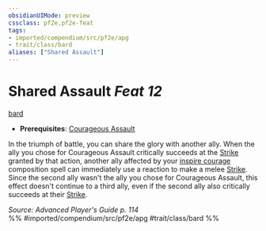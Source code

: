 ```yaml
---
obsidianUIMode: preview
cssclass: pf2e,pf2e-feat
tags:
- imported/compendium/src/pf2e/apg
- trait/class/bard
aliases: ["Shared Assault"]
---
```

# Shared Assault  *Feat 12*  
[bard](rules/traits/bard.md)  

- **Prerequisites**: [Courageous Assault](courageous-assault-apg.md)

In the triumph of battle, you can share the glory with another ally. When the ally you chose for Courageous Assault critically succeeds at the [Strike](strike.md) granted by that action, another ally affected by your [inspire courage](../spells/inspire-courage.md) composition spell can immediately use a reaction to make a melee [Strike](strike.md). Since the second ally wasn't the ally you chose for Courageous Assault, this effect doesn't continue to a third ally, even if the second ally also critically succeeds at their [Strike](strike.md).

*Source: Advanced Player's Guide p. 114*  
%% #imported/compendium/src/pf2e/apg #trait/class/bard %%